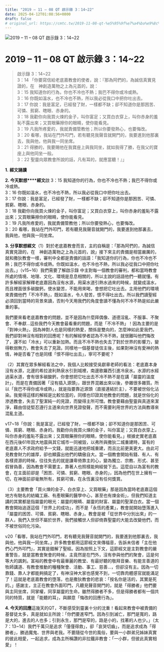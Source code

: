 ```yaml
---
title: "2019 – 11 – 08 QT 啟示錄 3：14~22"
date: 2025-04-12T01:08:56+0800
draft: false
# original_url: https://cmtc.tw/2019-11-08-qt-%e5%95%9f%e7%a4%ba%e9%8c%84-3%ef%bc%9a1422
---
```


![2019 – 11 – 08 QT 啟示錄 3：14\~22](/images/qt.jpg   "2019 – 11 – 08 QT 啟示錄 3：14\~22")

# 2019 – 11 – 08 QT 啟示錄 3：14\~22

> 啟示錄 3：14\~22  
> 3：14 「你要寫信給老底嘉教會的使者，說：『那為阿們的，為誠信真實見證的，在　神創造萬物之上為元首的，說：  
> 3：15 我知道你的行為，你也不冷也不熱；我巴不得你或冷或熱。  
> 3：16 你既如溫水，也不冷也不熱，所以我必從我口中把你吐出去。  
> 3：17 你說：我是富足，已經發了財，一樣都不缺；卻不知道你是那困苦、可憐、貧窮、瞎眼、赤身的。  
> 3：18 我勸你向我買火煉的金子，叫你富足；又買白衣穿上，叫你赤身的羞恥不露出來；又買眼藥擦你的眼睛，使你能看見。  
> 3：19 凡我所疼愛的，我就責備管教他；所以你要發熱心，也要悔改。  
> 3：20 看哪，我站在門外叩門，若有聽見我聲音就開門的，我要進到他那裏去，我與他，他與我一同坐席。  
> 3：21 得勝的，我要賜他在我寶座上與我同坐，就如我得了勝，在我父的寶座上與他同坐一般。  
> 3：22 聖靈向眾教會所說的話，凡有耳的，就應當聽！』」

**1.** **經文誦讀**

**2. 今天默想****經文**啟 3：15 我知道你的行為，你也不冷也不熱；我巴不得你或冷或熱。  
3：16 你既如溫水，也不冷也不熱，所以我必從我口中把你吐出去。  
3：17 你說：我是富足，已經發了財，一樣都不缺；卻不知道你是那困苦、可憐、貧窮、瞎眼、赤身的。  
3：18 我勸你向我買火煉的金子，叫你富足；又買白衣穿上，叫你赤身的羞恥不露出來；又買眼藥擦你的眼睛，使你能看見。  
3：19 凡我所疼愛的，我就責備管教他；所以你要發熱心，也要悔改。  
3：20 看哪，我站在門外叩門，若有聽見我聲音就開門的，我要進到他那裏去，我與他，他與我一同坐席。

**3. 分享默想經文**（1）對於老底嘉教會而言，主的自稱是：「那為阿們的，為誠信真實見證的，在　神創造萬物之上為元首的，說」接下來主的責備是相當嚴厲的，就和撒狄教會一樣，審判中全都是責備的話語：「我知道你的行為，你也不冷也不熱；我巴不得你或冷或熱。你既如溫水，也不冷也不熱，所以我必從我口中把你吐出去。」（v15\~16）我們需要了解啟示錄 中主對每一個教會的審判，都和當時教會所處的情境、地理、文化、環境是息息相關的，所以主說的話語他們一聽就懂。有許多解經家解釋老底嘉因為沒有水源，用渠水道引熱水過來的時候，就變成溫水，而且裡面很多碳酸鈣，使水變苦，不能用來喝，會想把它吐出去。主用他們的環境來責備他們「不冷不熱」，既如溫水，令人發苦，恨不得吐出去。所以我們讀聖經必須回到當時的背景來讀，否則今天用我們的角度會讀不懂為何不冷不熱是如此嚴重的事。

我們要來看老底嘉教會的問題，並不是因為什麼拜偶像、道德淫亂、不服事、不聚會、不奉獻…這些我們今天教會最看重的問題，而是「不冷不熱」！因為主要的是「對神火熱」，因為神對人也是同樣的熱愛，關係是雙向的，怎麼神如此愛我們，我們卻對神沒有相對的回應呢？有的解經學者認為不冷不熱，就很難叫他們悔改了，還不如「冷水」可以重新加熱。而且不冷不熱也失去了對於世界的影響力，變得軟弱無力，教會失去了見證。同樣地一個基督徒信主後，如果對神沒有愛神的熱情，神是否看了也是同樣「恨不得吐出去」，寧可不要呢？

（2）其實在眾多解經看法之中，我個人比較接受吳獻章老師的看法：老底嘉本身沒有水源，北邊的希拉波利熱泉水引到城裡，南邊歌羅西引進冷泉水。水源的水經過渠水道，會有很多碳酸鈣，你會想把它吐出去不冷不熱不是在講「屬靈的溫度計」，而是在責備因著「沒有插入源頭」，跟世界混雜出來以後，參雜很多雜質。所以「我巴不得你或冷或熱」，就是指要靠近源頭（直接連結於主），不要被世俗化沾染。我覺得這樣的解經是比較恰當的，同樣也印證其他教會的問題，就是世俗化的滲透教會，失去了聖潔純一的見證，而變得主所可憎。教會要藉由聖靈與真道來潔淨，藉由信徒堅忍遵行主道來向世界見證發聲，而不需要利用世界的方法與教導來混亂主道。

v17\~18「你說：我是富足，已經發了財，一樣都不缺；卻不知道你是那困苦、可憐、貧窮、瞎眼、赤身的。我勸你向我買火煉的金子，叫你富足；又買白衣穿上，叫你赤身的羞恥不露出來；又買眼藥擦你的眼睛，使你能看見。」根據史實老底嘉在西元後61年因大地震與其它城市一同被毀，以弗所與撒狄二城重建時，富有的老底嘉人不求政府給予一文錢，就能迅速地把城重建，而且比前更美更大。由此可見教會財力的雄厚，卻也顯露出他們的驕傲自大。當一個教會開始有錢、有人、有各樣資源的時候，往往失去的就是謙卑倚靠主的心，變為獨立、宗教、形式、甚至假冒偽善，因為教會不需要主，靠著人也照樣能夠經營下去。這麼自以為富有的教會，在主面前卻是「困苦、可憐、貧窮、瞎眼、赤身的」，因為他們在世上擁有一切，在神面前卻毫無所有，貧窮可憐，在永恆裏沒有任何獎賞。

（3）主要教會「買火煉的金子、白衣穿上、又買眼藥」那是因為當時老底嘉這個地方有馳名的紡織工廠、有產眼藥的醫學中心，甚至也有煉金術」，但我們知道主講的其實都是指屬靈的眼光：屬靈的眼睛、屬靈的財富、屬靈的聖潔白衣。當一個教會開始追逐這個「世界上的成功」，而不是「永恆的產業」，教會就開始墮落進入「屬靈的困苦、可憐、貧窮、瞎眼、赤身」。教會是被「從世界中分別出來」的一群人，我們入世但不屬於世界，我們接觸世人但卻倚靠聖靈的大能去改變他們，而不被世俗同化污染。

v20「看哪，我站在門外叩門，若有聽見我聲音就開門的，我要進到他那裏去，我與他，他與我一同坐席。」許多教會都用這節經文來傳福音，告訴未信者「主在他們心門外叩門」，其實是錯解了聖經。因為按照上下文，這節經文是主對教會的嚴重警告，就是當教會聚會的時候，主竟然是在門外，沒有參與他們的聚會，這是何等大的諷刺。富裕的教會中有最華麗的教堂、有最好聽的敬拜音樂、有能言善道的牧師講道、有教會推動的種種聚會、活動、事工、慈善…，但卻沒有主。因為一切靠錢、靠人才都能夠搞定了，有神沒神大家也感覺不到，一切靠肉體感官就能滿足了！這就是老底嘉教會的墮落，也是撒狄教會的悲哀：「按名你是活的，其實是死的。」感謝主，主正在教會外面叩門，凡聽見聲音開門的，就是「得勝者」他們要與主同坐席，同掌權，同享屬靈的生命。雖然得勝者不多，但是得勝者都有一個共同的特質，就是「能聽的耳」，與願意「悔改的回應行為」。

**4. 今天的回應**這幾天的QT，不斷感受到靈裏十分的沈重！看起來教會中被責備的基督徒太多，真是就如主所說：「你們要進窄門。因為引到滅亡，那門是寬的，路是大的，進去的人也多；引到永生，那門是窄的，路是小的，找著的人也少。」（太7：13\~14）我們千萬只是追求「僅僅得救」，卻「哀哭切齒」，而是追求成為「得勝者」，勝過魔鬼、世界與老我。不要隨從今世的風俗，要與一小群弟兄姊妹真實的彼此相愛，一起追求，成為主所稱讚的非拉鐵非教會：「一小群，但彼此真實相愛」！